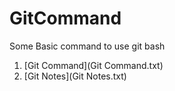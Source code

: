# GitCommand
Some Basic command to use git bash


1. [Git Command](Git Command.txt)
2. [Git Notes](Git Notes.txt)

